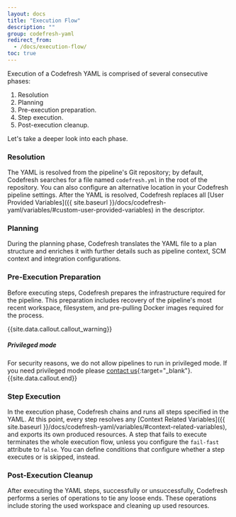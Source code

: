 ```yaml
---
layout: docs
title: "Execution Flow"
description: ""
group: codefresh-yaml
redirect_from:
  - /docs/execution-flow/
toc: true
---
```

Execution of a Codefresh YAML is comprised of several consecutive phases:

1. Resolution
2. Planning
3. Pre-execution preparation.
4. Step execution.
5. Post-execution cleanup.

Let's take a deeper look into each phase.

### Resolution

The YAML is resolved from the pipeline's Git repository; by default, Codefresh searches for a file named `codefresh.yml` in the root of the repository.
You can also configure an alternative location in your Codefresh pipeline settings.
After the YAML is resolved, Codefresh replaces all [User Provided Variables]({{ site.baseurl }}/docs/codefresh-yaml/variables/#custom-user-provided-variables) in the descriptor.

### Planning
During the planning phase, Codefresh translates the YAML file to a plan structure and enriches it with further details such as pipeline context, SCM context and integration configurations.

### Pre-Execution Preparation
Before executing steps, Codefresh prepares the infrastructure required for the pipeline.
This preparation includes recovery of the pipeline's most recent workspace, filesystem, and pre-pulling Docker images required for the process.

{{site.data.callout.callout_warning}}
##### Privileged mode
For security reasons, we do not allow pipelines to run in privileged mode. If you need privileged mode please [contact us](https://codefresh.io/contact-us/){:target="_blank"}. 
{{site.data.callout.end}}

### Step Execution
In the execution phase, Codefresh chains and runs all steps specified in the YAML. At this point, every step resolves any [Context Related Variables]({{ site.baseurl }}/docs/codefresh-yaml/variables/#context-related-variables), and exports its own produced resources. 
A step that fails to execute terminates the whole execution flow, unless you configure the `fail-fast` attribute to `false`. You can define conditions that configure whether a step executes or is skipped, instead. 

### Post-Execution Cleanup
After executing the YAML steps, successfully or unsuccessfully, Codefresh performs a series of operations to tie any loose ends.
These operations include storing the used workspace and cleaning up used resources.
